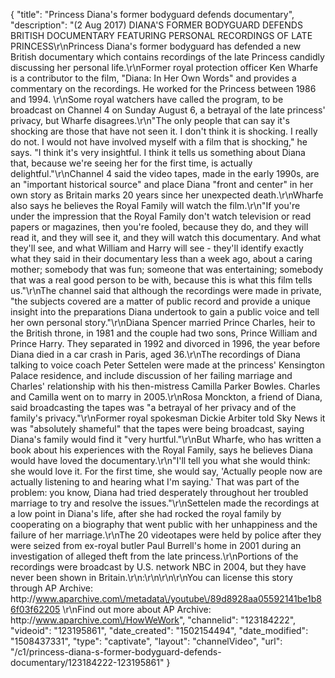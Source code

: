 {
    "title": "Princess Diana's former bodyguard defends documentary",
    "description": "(2 Aug 2017) DIANA'S FORMER BODYGUARD DEFENDS BRITISH DOCUMENTARY FEATURING PERSONAL RECORDINGS OF LATE PRINCESS\r\nPrincess Diana's former bodyguard has defended a new British documentary which contains recordings of the late Princess candidly discussing her personal life.\r\nFormer royal protection officer Ken Wharfe is a contributor to the film, \"Diana: In Her Own Words\" and provides a commentary on the recordings.  He worked for the Princess between 1986 and 1994.  \r\nSome royal watchers have called the program, to be broadcast on Channel 4 on Sunday August 6, a betrayal of the late princess' privacy, but Wharfe disagrees.\r\n\"The only people that can say it's shocking are those that have not seen it.  I don't think it is shocking.  I really do not.  I would not have involved myself with a film that is shocking,\" he says.  \"I think it's very insightful.  I think it tells us something about Diana that, because we're seeing her for the first time, is actually delightful.\"\r\nChannel 4 said the video tapes, made in the early 1990s, are an \"important historical source\" and place Diana \"front and center\" in her own story as Britain marks 20 years since her unexpected death.\r\nWharfe also says he believes the Royal Family will watch the film.\r\n\"If you're under the impression that the Royal Family don't watch television or read papers or magazines, then you're fooled, because they do, and they will read it, and they will see it, and they will watch this documentary.  And what they'll see, and what William and Harry will see - they'll identify exactly what they said in their documentary less than a week ago, about a caring mother; somebody that was fun; someone that was entertaining; somebody that was a real good person to be with, because this is what this film tells us.\"\r\nThe channel said that although the recordings were made in private, \"the subjects covered are a matter of public record and provide a unique insight into the preparations Diana undertook to gain a public voice and tell her own personal story.\"\r\nDiana Spencer married Prince Charles, heir to the British throne, in 1981 and the couple had two sons, Prince William and Prince Harry.  They separated in 1992 and divorced in 1996, the year before Diana died in a car crash in Paris, aged 36.\r\nThe recordings of Diana talking to voice coach Peter Settelen were made at the princess' Kensington Palace residence, and include discussion of her failing marriage and Charles' relationship with his then-mistress Camilla Parker Bowles. Charles and Camilla went on to marry in 2005.\r\nRosa Monckton, a friend of Diana, said broadcasting the tapes was \"a betrayal of her privacy and of the family's privacy.\"\r\nFormer royal spokesman Dickie Arbiter told Sky News it was \"absolutely shameful\" that the tapes were being broadcast, saying Diana's family would find it \"very hurtful.\"\r\nBut Wharfe, who has written a book about his experiences with the Royal Family, says he believes Diana would have loved the documentary.\r\n\"I'll tell you what she would think: she would love it.  For the first time, she would say, 'Actually people now are actually listening to and hearing what I'm saying.'  That was part of the problem: you know, Diana had tried desperately throughout her troubled marriage to try and resolve the issues.\"\r\nSettelen made the recordings at a low point in Diana's life, after she had rocked the royal family by cooperating on a biography that went public with her unhappiness and the failure of her marriage.\r\nThe 20 videotapes were held by police after they were seized from ex-royal butler Paul Burrell's home in 2001 during an investigation of alleged theft from the late princess.\r\nPortions of the recordings were broadcast by U.S. network NBC in 2004, but they have never been shown in Britain.\r\n:\r\n\r\n\r\nYou can license this story through AP Archive: http:\/\/www.aparchive.com\/metadata\/youtube\/89d8928aa05592141be1b86f03f62205 \r\nFind out more about AP Archive: http:\/\/www.aparchive.com\/HowWeWork",
    "channelid": "123184222",
    "videoid": "123195861",
    "date_created": "1502154494",
    "date_modified": "1508437331",
    "type": "captivate",
    "layout": "channelVideo",
    "url": "\/c1\/princess-diana-s-former-bodyguard-defends-documentary\/123184222-123195861"
}